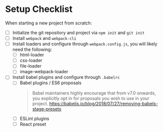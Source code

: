 # Setup Checklist

When starting a new project from scratch:

- [ ] Initialize the git repository and project via `npm init` and `git init`
- [ ] Install `webpack` and `webpack-cli`
- [ ] Install loaders and configure through `webpack.config.js`, you will likely need the following:
  - [ ] html-loader
  - [ ] css-loader
  - [ ] file-loader
  - [ ] image-webpack-loader
- [ ] Install babel plugins and configure through `.babelrc`
  - [ ] Babel plugins / ES6 proposals
    > Babel maintainers highly encourage that from v7.0 onwards, you explicitly opt in for proposals you wish to use in your project.
    > https://babeljs.io/blog/2018/07/27/removing-babels-stage-presets
  - [ ] ESLint plugins
  - [ ] React preset
